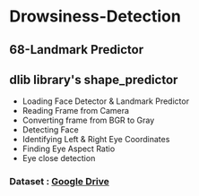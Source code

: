 # Drowsiness-Detection
## 68-Landmark Predictor  
## dlib library's shape_predictor
 
-  Loading Face Detector & Landmark Predictor 
-  Reading Frame from Camera
-  Converting  frame from BGR to Gray
-  Detecting Face
-  Identifying Left & Right Eye Coordinates
-  Finding Eye Aspect Ratio      
-  Eye close detection 
 
 ### Dataset : [Google Drive](https://drive.google.com/drive/folders/1yii2SGEpdhRvr58iIPecUBzkagNPBNYZ?usp=sharing)  
